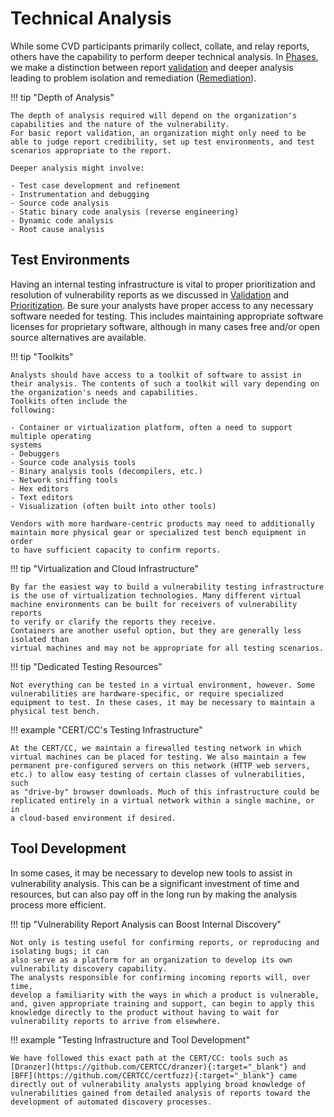 # Technical Analysis

While some CVD participants primarily collect, collate, and relay reports, others have the capability to perform
deeper technical analysis.
In [Phases](../../topics/phases/index.md), we make a distinction between report [validation](../../topics/phases/validation.md)
and deeper analysis leading to problem isolation and remediation ([Remediation](../../topics/phases/remediation.md)).

!!! tip "Depth of Analysis"

    The depth of analysis required will depend on the organization's capabilities and the nature of the vulnerability.
    For basic report validation, an organization might only need to be able to judge report credibility, set up test environments, and test scenarios appropriate to the report.

    Deeper analysis might involve:

    - Test case development and refinement
    - Instrumentation and debugging
    - Source code analysis
    - Static binary code analysis (reverse engineering)
    - Dynamic code analysis
    - Root cause analysis

## Test Environments

Having an internal testing infrastructure is vital to proper prioritization
and resolution of vulnerability reports as we discussed in
[Validation](../../topics/phases/validation.md) and [Prioritization](../../topics/phases/prioritization.md).
Be sure your analysts have proper access to any necessary software
needed for testing. This includes maintaining appropriate software
licenses for proprietary software, although in many cases free and/or
open source alternatives are available.

!!! tip "Toolkits"

    Analysts should have access to a toolkit of software to assist in
    their analysis. The contents of such a toolkit will vary depending on
    the organization's needs and capabilities.
    Toolkits often include the
    following:

    - Container or virtualization platform, often a need to support multiple operating
    systems
    - Debuggers
    - Source code analysis tools
    - Binary analysis tools (decompilers, etc.)
    - Network sniffing tools
    - Hex editors
    - Text editors
    - Visualization (often built into other tools)

    Vendors with more hardware-centric products may need to additionally
    maintain more physical gear or specialized test bench equipment in order
    to have sufficient capacity to confirm reports.

<div class="grid" markdown>

!!! tip "Virtualization and Cloud Infrastructure"

    By far the easiest way to build a vulnerability testing infrastructure
    is the use of virtualization technologies. Many different virtual
    machine environments can be built for receivers of vulnerability reports
    to verify or clarify the reports they receive.
    Containers are another useful option, but they are generally less isolated than
    virtual machines and may not be appropriate for all testing scenarios.

!!! tip "Dedicated Testing Resources"

    Not everything can be tested in a virtual environment, however. Some
    vulnerabilities are hardware-specific, or require specialized
    equipment to test. In these cases, it may be necessary to maintain a
    physical test bench.

</div>

!!! example "CERT/CC's Testing Infrastructure"

    At the CERT/CC, we maintain a firewalled testing network in which
    virtual machines can be placed for testing. We also maintain a few
    permanent pre-configured servers on this network (HTTP web servers,
    etc.) to allow easy testing of certain classes of vulnerabilities, such
    as "drive-by" browser downloads. Much of this infrastructure could be
    replicated entirely in a virtual network within a single machine, or in
    a cloud-based environment if desired.

## Tool Development

In some cases, it may be necessary to develop new tools to assist in
vulnerability analysis. This can be a significant investment of time and
resources, but can also pay off in the long run by making the analysis
process more efficient.

<div class="grid" markdown>
!!! tip "Vulnerability Report Analysis can Boost Internal Discovery"

    Not only is testing useful for confirming reports, or reproducing and isolating bugs; it can
    also serve as a platform for an organization to develop its own
    vulnerability discovery capability.
    The analysts responsible for confirming incoming reports will, over time,
    develop a familiarity with the ways in which a product is vulnerable,
    and, given appropriate training and support, can begin to apply this
    knowledge directly to the product without having to wait for
    vulnerability reports to arrive from elsewhere.

!!! example "Testing Infrastructure and Tool Development"

    We have followed this exact path at the CERT/CC: tools such as [Dranzer](https://github.com/CERTCC/dranzer){:target="_blank"} and
    [BFF](https://github.com/CERTCC/certfuzz){:target="_blank"} came directly out of vulnerability analysts applying broad knowledge of
    vulnerabilities gained from detailed analysis of reports toward the development of automated discovery processes.

</div>
